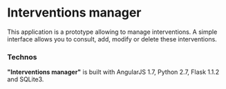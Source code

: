 # Interventions manager

This application is a prototype allowing to manage interventions. A simple interface allows you to consult, add, modify or delete these interventions.

### Technos

**"Interventions manager"** is built with AngularJS 1.7, Python 2.7, Flask 1.1.2 and SQLite3.